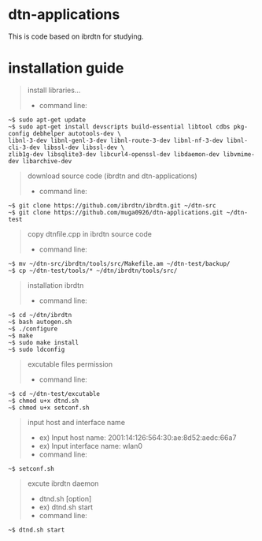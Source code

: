 # dtn-applications

This is code based on ibrdtn for studying.


# installation guide

> install libraries...
> * command line:

    ~$ sudo apt-get update
    ~$ sudo apt-get install devscripts build-essential libtool cdbs pkg-config debhelper autotools-dev \
    libnl-3-dev libnl-genl-3-dev libnl-route-3-dev libnl-nf-3-dev libnl-cli-3-dev libssl-dev libssl-dev \
    zlib1g-dev libsqlite3-dev libcurl4-openssl-dev libdaemon-dev libvmime-dev libarchive-dev

> download source code (ibrdtn and dtn-applications)
> * command line:

    ~$ git clone https://github.com/ibrdtn/ibrdtn.git ~/dtn-src
    ~$ git clone https://github.com/muga0926/dtn-applications.git ~/dtn-test

> copy dtnfile.cpp in ibrdtn source code
> * command line:

    ~$ mv ~/dtn-src/ibrdtn/tools/src/Makefile.am ~/dtn-test/backup/
    ~$ cp ~/dtn-test/tools/* ~/dtn/ibrdtn/tools/src/
 
> installation ibrdtn
> * command line:

    ~$ cd ~/dtn/ibrdtn
    ~$ bash autogen.sh
    ~$ ./configure
    ~$ make
    ~$ sudo make install
    ~$ sudo ldconfig

> excutable files permission
> * command line:

    ~$ cd ~/dtn-test/excutable
    ~$ chmod u+x dtnd.sh
    ~$ chmod u+x setconf.sh

> input host and interface name
> * ex) Input host name: 2001:14:126:564:30:ae:8d52:aedc:66a7
> * ex) Input interface name: wlan0
> * command line:

    ~$ setconf.sh

> excute ibrdtn daemon
> * dtnd.sh [option]
> * ex) dtnd.sh start
> * command line:

    ~$ dtnd.sh start

